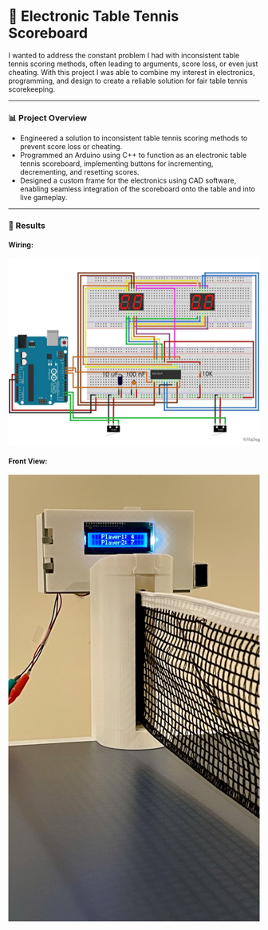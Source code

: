 # 🏓 Electronic Table Tennis Scoreboard  

I wanted to address the constant problem I had with inconsistent table tennis scoring methods, often leading to arguments, score loss, or even just cheating.
With this project I was able to combine my interest in electronics, programming, and design to create a reliable solution for fair table tennis scorekeeping.

---

### 📊 Project Overview
- Engineered a solution to inconsistent table tennis scoring methods to prevent score loss or cheating.
- Programmed an Arduino using C++ to function as an electronic table tennis scoreboard, implementing buttons for incrementing, decrementing, and resetting scores.
- Designed a custom frame for the electronics using CAD software, enabling seamless integration of the scoreboard onto the table and into live gameplay.

---

### 📸 Results
#### Wiring:
![Wiring:](1CE89122-FC66-41A6-9A79-965C7769BC8C_1_201_a.jpeg)  
#### Front View:
![Front View:](7D90E484-4EE7-4CEF-AFF4-E43587C744B2_1_201_a.jpg)

